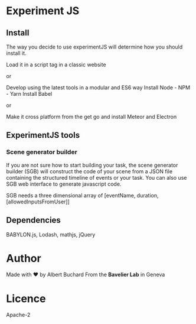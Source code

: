 # Experiment JS

## Install
The way you decide to use experimentJS will determine how you should install it.

Load it in a script tag in a classic website

or

Develop using the latest tools in a modular and ES6 way
Install Node - NPM - Yarn
Install Babel

or

Make it cross platform from the get go and install Meteor and Electron


## ExperimentJS tools

### Scene generator builder
If you are not sure how to start building your task, the scene generator builder (SGB) will construct
the code of your scene from a JSON file containing the structured timeline of events or your task.
You can also use SGB web interface to generate javascript code.

SGB needs a three dimensional array of [eventName, duration, [allowedInputsFromUser]]


## Dependencies
BABYLON.js, Lodash, mathjs, jQuery

# Author
Made with ❤️ by Albert Buchard
From the **Bavelier Lab** in Geneva

# Licence
Apache-2
